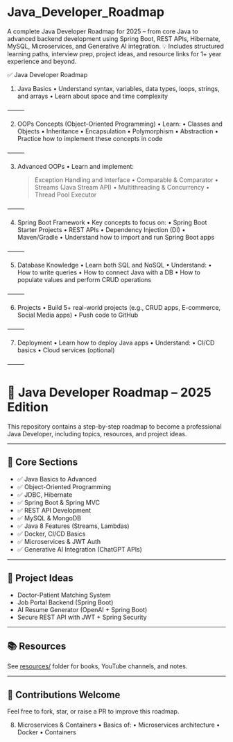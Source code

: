 # Java_Developer_Roadmap
A complete Java Developer Roadmap for 2025 – from core Java to advanced backend development using Spring Boot, REST APIs, Hibernate, MySQL, Microservices, and Generative AI integration. 💡 Includes structured learning paths, interview prep, project ideas, and resource links for 1+ year experience and beyond.


✅ Java Developer Roadmap

1. Java Basics
	•	Understand syntax, variables, data types, loops, strings, and arrays
	•	Learn about space and time complexity

⸻

2. OOPs Concepts (Object-Oriented Programming)
	•	Learn:
	•	Classes and Objects
	•	Inheritance
	•	Encapsulation
	•	Polymorphism
	•	Abstraction
	•	Practice how to implement these concepts in code

⸻

3. Advanced OOPs
	•	Learn and implement:
	> 	Exception Handling and Interface
	•	Comparable & Comparator
	•	Streams (Java Stream API)
	•	Multithreading & Concurrency
	•	Thread Pool Executor

⸻

4. Spring Boot Framework
	•	Key concepts to focus on:
	•	Spring Boot Starter Projects
	•	REST APIs
	•	Dependency Injection (DI)
	•	Maven/Gradle
	•	Understand how to import and run Spring Boot apps

⸻

5. Database Knowledge
	•	Learn both SQL and NoSQL
	•	Understand:
	•	How to write queries
	•	How to connect Java with a DB
	•	How to populate values and perform CRUD operations

⸻

6. Projects
	•	Build 5+ real-world projects (e.g., CRUD apps, E-commerce, Social Media apps)
	•	Push code to GitHub

⸻

7. Deployment
	•	Learn how to deploy Java apps
	•	Understand:
	•	CI/CD basics
	•	Cloud services (optional)

⸻

















# 🧭 Java Developer Roadmap – 2025 Edition

This repository contains a step-by-step roadmap to become a professional Java Developer, including topics, resources, and project ideas.

---

## 📌 Core Sections

- ✅ Java Basics to Advanced
- ✅ Object-Oriented Programming
- ✅ JDBC, Hibernate
- ✅ Spring Boot & Spring MVC
- ✅ REST API Development
- ✅ MySQL & MongoDB
- ✅ Java 8 Features (Streams, Lambdas)
- ✅ Docker, CI/CD Basics
- ✅ Microservices & JWT Auth
- ✅ Generative AI Integration (ChatGPT APIs)

---

## 🚀 Project Ideas

- Doctor-Patient Matching System
- Job Portal Backend (Spring Boot)
- AI Resume Generator (OpenAI + Spring Boot)
- Secure REST API with JWT + Spring Security

---

## 📚 Resources

See [resources/](resources/) folder for books, YouTube channels, and notes.

---

## 🤝 Contributions Welcome

Feel free to fork, star, or raise a PR to improve this roadmap.



8. Microservices & Containers
	•	Basics of:
	•	Microservices architecture
	•	Docker
	•	Containers
